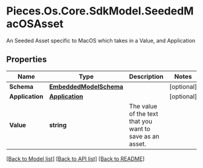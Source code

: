 # Pieces.Os.Core.SdkModel.SeededMacOSAsset
An Seeded Asset specific to MacOS which takes in a Value, and Application

## Properties

Name | Type | Description | Notes
------------ | ------------- | ------------- | -------------
**Schema** | [**EmbeddedModelSchema**](EmbeddedModelSchema.md) |  | [optional] 
**Application** | [**Application**](Application.md) |  | [optional] 
**Value** | **string** | The value of the text that you want to save as an asset. | 

[[Back to Model list]](../README.md#documentation-for-models) [[Back to API list]](../README.md#documentation-for-api-endpoints) [[Back to README]](../README.md)

